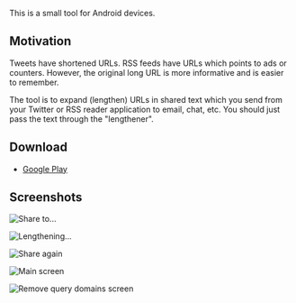 This is a small tool for Android devices.

Motivation
----------

Tweets have shortened URLs.
RSS feeds have URLs which points to ads or counters.
However, the original long URL is more informative and is easier to remember.

The tool is to expand (lengthen) URLs in shared text
which you send from your Twitter or RSS reader application to email, chat, etc.
You should just pass the text through the "lengthener".

Download
--------

* [Google Play](https://play.google.com/store/apps/details?id=ru.gelin.lengthener.android)

Screenshots
-----------

![Share to...](https://bitbucket.org/gelin/url-lengthener-for-android/raw/85a80af4355d2f0a3d9d55c5d42536ca7e52f57b/misc/screenshots/device-2014-01-07-155125.png)

![Lengthening...](https://bitbucket.org/gelin/url-lengthener-for-android/raw/85a80af4355d2f0a3d9d55c5d42536ca7e52f57b/misc/screenshots/device-2014-01-07-155149.png)

![Share again](https://bitbucket.org/gelin/url-lengthener-for-android/raw/85a80af4355d2f0a3d9d55c5d42536ca7e52f57b/misc/screenshots/device-2014-01-07-155214.png)

![Main screen](https://bitbucket.org/gelin/url-lengthener-for-android/raw/85a80af4355d2f0a3d9d55c5d42536ca7e52f57b/misc/screenshots/main_activity.png)

![Remove query domains screen](https://bitbucket.org/gelin/url-lengthener-for-android/raw/85a80af4355d2f0a3d9d55c5d42536ca7e52f57b/misc/screenshots/remove_query_domains_activity.png)
